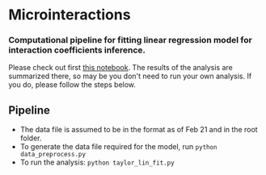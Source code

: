# Microinteractions
### Computational pipeline for fitting linear regression model for interaction coefficients inference.

Please check out first [this notebook](https://github.com/gavruskin/microinteractions/blob/master/taylor_lin_fit.ipynb).
The results of the analysis are summarized there, so may be you don't need to run your own analysis.
If you do, please follow the steps below.

## Pipeline

- The data file is assumed to be in the format as of Feb 21 and in the root folder.
- To generate the data file required for the model, run `python data_preprocess.py`
- To run the analysis: `python taylor_lin_fit.py`

